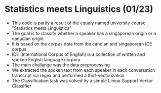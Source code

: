 # Statistics meets Linguistics (01/23)
- This code is partly a result of the equaly named university course "Statistics meets Linguistics"
- The goal is to classify whether a speaker has a singaporean origin or a canadian origin
- It is based on the corpus data from the candian and singaporean ICE corpus
- ICE (International Corpus of English) is a collection of written and spoken English language corpora
- The main challange was the data preprocessing
- We extracted the spoken text from each speaker in each conversation transcript via regex and performed a tfidf-vectorization
- The Classification task was solved by a simple Linear Support Vector Classifier

